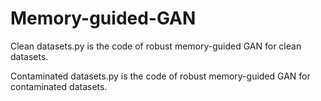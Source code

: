 # Memory-guided-GAN
Clean datasets.py is the code of robust memory-guided GAN for clean datasets. 

Contaminated datasets.py is the code of robust memory-guided GAN for contaminated datasets.
